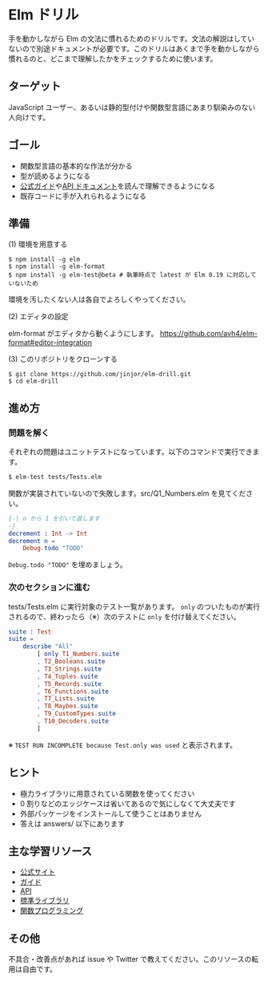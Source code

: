 # Elm ドリル

手を動かしながら Elm の文法に慣れるためのドリルです。文法の解説はしていないので別途ドキュメントが必要です。このドリルはあくまで手を動かしながら慣れるのと、どこまで理解したかをチェックするために使います。

## ターゲット

JavaScript ユーザー、あるいは静的型付けや関数型言語にあまり馴染みのない人向けです。

## ゴール

* 関数型言語の基本的な作法が分かる
* 型が読めるようになる
* [公式ガイド](https://guide.elm-lang.org/)や[API ドキュメント](https://package.elm-lang.org/)を読んで理解できるようになる
* 既存コードに手が入れられるようになる

## 準備

(1) 環境を用意する

```
$ npm install -g elm
$ npm install -g elm-format
$ npm install -g elm-test@beta # 執筆時点で latest が Elm 0.19 に対応していないため
```

環境を汚したくない人は各自でよろしくやってください。

(2) エディタの設定

elm-format がエディタから動くようにします。
https://github.com/avh4/elm-format#editor-integration

(3) このリポジトリをクローンする

```
$ git clone https://github.com/jinjor/elm-drill.git
$ cd elm-drill
```

## 進め方

### 問題を解く

それぞれの問題はユニットテストになっています。以下のコマンドで実行できます。

```sh
$ elm-test tests/Tests.elm
```

関数が実装されていないので失敗します。src/Q1_Numbers.elm を見てください。

```elm
{-| n から 1 を引いて返します
-}
decrement : Int -> Int
decrement n =
    Debug.todo "TODO"
```

`Debug.todo "TODO"` を埋めましょう。

### 次のセクションに進む

tests/Tests.elm に実行対象のテスト一覧があります。
`only` のついたものが実行されるので、終わったら（※）次のテストに `only` を付け替えてください。

```elm
suite : Test
suite =
    describe "All"
        [ only T1_Numbers.suite
        , T2_Booleans.suite
        , T3_Strings.suite
        , T4_Tuples.suite
        , T5_Records.suite
        , T6_Functions.suite
        , T7_Lists.suite
        , T8_Maybes.suite
        , T9_CustomTypes.suite
        , T10_Decoders.suite
        ]
```

※ `TEST RUN INCOMPLETE because Test.only was used` と表示されます。

## ヒント

* 極力ライブラリに用意されている関数を使ってください
* 0 割りなどのエッジケースは省いてあるので気にしなくて大丈夫です
* 外部パッケージをインストールして使うことはありません
* 答えは answers/ 以下にあります

## 主な学習リソース

* [公式サイト](https://elm-lang.org/)
* [ガイド](https://guide.elm-lang.org/)
* [API](https://package.elm-lang.org/)
* [標準ライブラリ](https://package.elm-lang.org/packages/elm/core/latest)
* [関数プログラミング](https://evancz.gitbooks.io/functional-programming-in-elm/)

## その他

不具合・改善点があれば issue や Twitter で教えてください。このリソースの転用は自由です。
